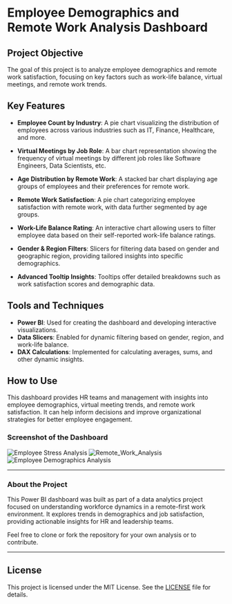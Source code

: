 # Employee Demographics and Remote Work Analysis Dashboard

## Project Objective
The goal of this project is to analyze employee demographics and remote work satisfaction, focusing on key factors such as work-life balance, virtual meetings, and remote work trends.

## Key Features
- **Employee Count by Industry**: 
  A pie chart visualizing the distribution of employees across various industries such as IT, Finance, Healthcare, and more.
  
- **Virtual Meetings by Job Role**: 
  A bar chart representation showing the frequency of virtual meetings by different job roles like Software Engineers, Data Scientists, etc.
  
- **Age Distribution by Remote Work**: 
  A stacked bar chart displaying age groups of employees and their preferences for remote work.

- **Remote Work Satisfaction**: 
  A pie chart categorizing employee satisfaction with remote work, with data further segmented by age groups.
  
- **Work-Life Balance Rating**: 
  An interactive chart allowing users to filter employee data based on their self-reported work-life balance ratings.
  
- **Gender & Region Filters**: 
  Slicers for filtering data based on gender and geographic region, providing tailored insights into specific demographics.
  
- **Advanced Tooltip Insights**: 
  Tooltips offer detailed breakdowns such as work satisfaction scores and demographic data.

## Tools and Techniques
- **Power BI**: Used for creating the dashboard and developing interactive visualizations.
- **Data Slicers**: Enabled for dynamic filtering based on gender, region, and work-life balance.
- **DAX Calculations**: Implemented for calculating averages, sums, and other dynamic insights.

## How to Use
This dashboard provides HR teams and management with insights into employee demographics, virtual meeting trends, and remote work satisfaction. It can help inform decisions and improve organizational strategies for better employee engagement.

### Screenshot of the Dashboard
![Employee Stress Analysis](https://github.com/user-attachments/assets/77197642-1be4-4ac4-be4a-1fbb90857115)
![Remote_Work_Analysis](https://github.com/user-attachments/assets/33400143-3fe6-4874-8c40-8f0ef77b9ad9)
![Employee Demographics Analysis](https://github.com/user-attachments/assets/befc0513-91ad-4348-ac6d-5034011820ee)


---

### About the Project
This Power BI dashboard was built as part of a data analytics project focused on understanding workforce dynamics in a remote-first work environment. It explores trends in demographics and job satisfaction, providing actionable insights for HR and leadership teams.

Feel free to clone or fork the repository for your own analysis or to contribute.

---

## License
This project is licensed under the MIT License. See the [LICENSE](./(https://github.com/UlasSY/Power_BI_Projects/blob/main/LICENSE)) file for details.

